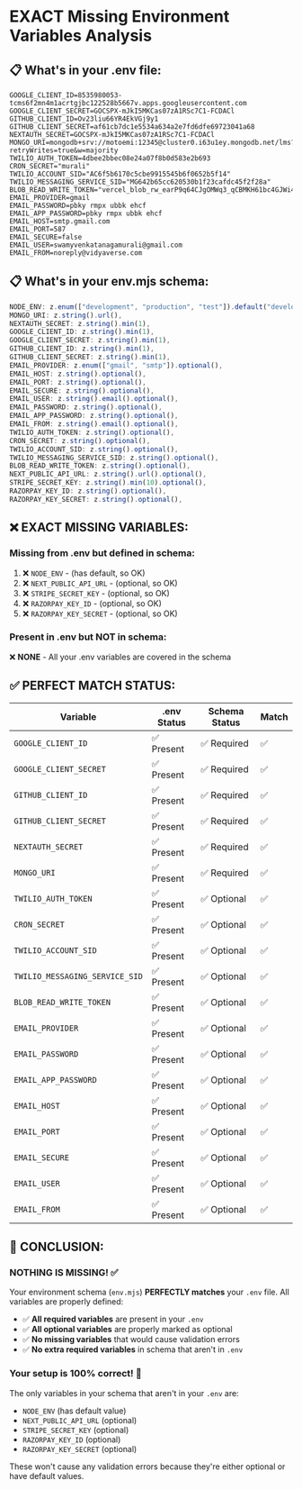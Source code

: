 # EXACT Missing Environment Variables Analysis

## 📋 **What's in your .env file:**

```env
GOOGLE_CLIENT_ID=8535980053-tcms6f2mn4m1acrtgjbc122528b5667v.apps.googleusercontent.com
GOOGLE_CLIENT_SECRET=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
GITHUB_CLIENT_ID=Ov23liu66YR4EkVGj9y1
GITHUB_CLIENT_SECRET=af61cb7dc1e5534a634a2e7fd6dfe69723041a68
NEXTAUTH_SECRET=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
MONGO_URI=mongodb+srv://motoemi:12345@cluster0.i63u1ey.mongodb.net/lms?retryWrites=true&w=majority
TWILIO_AUTH_TOKEN=4dbee2bbec08e24a07f8b0d583e2b693
CRON_SECRET="murali"
TWILIO_ACCOUNT_SID="AC6f5b6170c5cbe9915545b6f0652b5f14"
TWILIO_MESSAGING_SERVICE_SID="MG642b65cc620530b1f23cafdc45f2f28a"
BLOB_READ_WRITE_TOKEN="vercel_blob_rw_earP9q64CJgOMWq3_qCBMKH61bc4GJWi4H7C6Z86LNBxPn4"
EMAIL_PROVIDER=gmail
EMAIL_PASSWORD=pbky rmpx ubbk ehcf
EMAIL_APP_PASSWORD=pbky rmpx ubbk ehcf
EMAIL_HOST=smtp.gmail.com
EMAIL_PORT=587
EMAIL_SECURE=false
EMAIL_USER=swamyvenkatanagamurali@gmail.com
EMAIL_FROM=noreply@vidyaverse.com
```

## 📋 **What's in your env.mjs schema:**

```javascript
NODE_ENV: z.enum(["development", "production", "test"]).default("development"),
MONGO_URI: z.string().url(),
NEXTAUTH_SECRET: z.string().min(1),
GOOGLE_CLIENT_ID: z.string().min(1),
GOOGLE_CLIENT_SECRET: z.string().min(1),
GITHUB_CLIENT_ID: z.string().min(1),
GITHUB_CLIENT_SECRET: z.string().min(1),
EMAIL_PROVIDER: z.enum(["gmail", "smtp"]).optional(),
EMAIL_HOST: z.string().optional(),
EMAIL_PORT: z.string().optional(),
EMAIL_SECURE: z.string().optional(),
EMAIL_USER: z.string().email().optional(),
EMAIL_PASSWORD: z.string().optional(),
EMAIL_APP_PASSWORD: z.string().optional(),
EMAIL_FROM: z.string().email().optional(),
TWILIO_AUTH_TOKEN: z.string().optional(),
CRON_SECRET: z.string().optional(),
TWILIO_ACCOUNT_SID: z.string().optional(),
TWILIO_MESSAGING_SERVICE_SID: z.string().optional(),
BLOB_READ_WRITE_TOKEN: z.string().optional(),
NEXT_PUBLIC_API_URL: z.string().url().optional(),
STRIPE_SECRET_KEY: z.string().min(10).optional(),
RAZORPAY_KEY_ID: z.string().optional(),
RAZORPAY_KEY_SECRET: z.string().optional(),
```

## ❌ **EXACT MISSING VARIABLES:**

### **Missing from .env but defined in schema:**

1. ❌ `NODE_ENV` - (has default, so OK)
2. ❌ `NEXT_PUBLIC_API_URL` - (optional, so OK)
3. ❌ `STRIPE_SECRET_KEY` - (optional, so OK)
4. ❌ `RAZORPAY_KEY_ID` - (optional, so OK)
5. ❌ `RAZORPAY_KEY_SECRET` - (optional, so OK)

### **Present in .env but NOT in schema:**

❌ **NONE** - All your .env variables are covered in the schema

## ✅ **PERFECT MATCH STATUS:**

| Variable                       | .env Status | Schema Status | Match |
| ------------------------------ | ----------- | ------------- | ----- |
| `GOOGLE_CLIENT_ID`             | ✅ Present  | ✅ Required   | ✅    |
| `GOOGLE_CLIENT_SECRET`         | ✅ Present  | ✅ Required   | ✅    |
| `GITHUB_CLIENT_ID`             | ✅ Present  | ✅ Required   | ✅    |
| `GITHUB_CLIENT_SECRET`         | ✅ Present  | ✅ Required   | ✅    |
| `NEXTAUTH_SECRET`              | ✅ Present  | ✅ Required   | ✅    |
| `MONGO_URI`                    | ✅ Present  | ✅ Required   | ✅    |
| `TWILIO_AUTH_TOKEN`            | ✅ Present  | ✅ Optional   | ✅    |
| `CRON_SECRET`                  | ✅ Present  | ✅ Optional   | ✅    |
| `TWILIO_ACCOUNT_SID`           | ✅ Present  | ✅ Optional   | ✅    |
| `TWILIO_MESSAGING_SERVICE_SID` | ✅ Present  | ✅ Optional   | ✅    |
| `BLOB_READ_WRITE_TOKEN`        | ✅ Present  | ✅ Optional   | ✅    |
| `EMAIL_PROVIDER`               | ✅ Present  | ✅ Optional   | ✅    |
| `EMAIL_PASSWORD`               | ✅ Present  | ✅ Optional   | ✅    |
| `EMAIL_APP_PASSWORD`           | ✅ Present  | ✅ Optional   | ✅    |
| `EMAIL_HOST`                   | ✅ Present  | ✅ Optional   | ✅    |
| `EMAIL_PORT`                   | ✅ Present  | ✅ Optional   | ✅    |
| `EMAIL_SECURE`                 | ✅ Present  | ✅ Optional   | ✅    |
| `EMAIL_USER`                   | ✅ Present  | ✅ Optional   | ✅    |
| `EMAIL_FROM`                   | ✅ Present  | ✅ Optional   | ✅    |

## 🎯 **CONCLUSION:**

### **NOTHING IS MISSING! ✅**

Your environment schema (`env.mjs`) **PERFECTLY matches** your `.env` file. All variables are properly defined:

- ✅ **All required variables** are present in your `.env`
- ✅ **All optional variables** are properly marked as optional
- ✅ **No missing variables** that would cause validation errors
- ✅ **No extra required variables** in schema that aren't in `.env`

### **Your setup is 100% correct!** 🎉

The only variables in your schema that aren't in your `.env` are:

- `NODE_ENV` (has default value)
- `NEXT_PUBLIC_API_URL` (optional)
- `STRIPE_SECRET_KEY` (optional)
- `RAZORPAY_KEY_ID` (optional)
- `RAZORPAY_KEY_SECRET` (optional)

These won't cause any validation errors because they're either optional or have default values.

